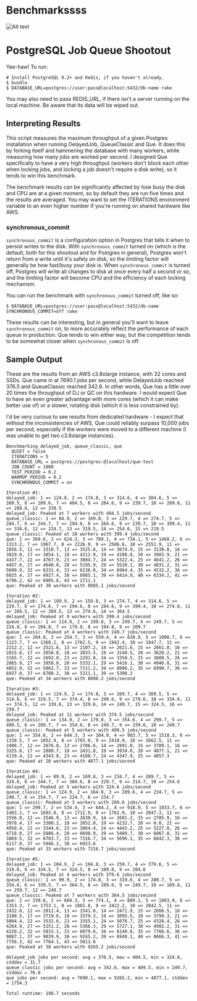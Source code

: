 # Benchmarkssss

![Alt text](https://boiling-scrubland-5198.herokuapp.com/graphs/benches%2Fqueue-shootout/master)

# PostgreSQL Job Queue Shootout

Yee-haw! To run:

    # Install PostgreSQL 9.2+ and Redis, if you haven't already.
    $ bundle
    $ DATABASE_URL=postgres://user:pass@localhost:5432/db-name rake

You may also need to pass REDIS_URL, if there isn't a server running on the local machine. Be aware that its data will be wiped out.

## Interpreting Results

This script measures the maximum throughput of a given Postgres installation when running DelayedJob, QueueClassic and Que. It does this by forking itself and hammering the database with many workers, while measuring how many jobs are worked per second. I designed Que specifically to have a very high throughput (workers don't block each other when locking jobs, and locking a job doesn't require a disk write), so it tends to win this benchmark.

The benchmark results can be significantly affected by how busy the disk and CPU are at a given moment, so by default they are run five times and the results are averaged. You may want to set the ITERATIONS environment variable to an even higher number if you're running on shared hardware like AWS.

### synchronous_commit

`synchronous_commit` is a configuration option in Postgres that tells it when to persist writes to the disk. With `synchronous_commit` turned on (which is the default, both for this shootout and for Postgres in general), Postgres won't return from a write until it's safely on disk, so the limiting factor will generally be how fast/busy your disk is. When `synchronous_commit` is turned off, Postgres will write all changes to disk at once every half a second or so, and the limiting factor will become CPU and the efficiency of each locking mechanism.

You can run the benchmark with `synchronous_commit` turned off, like so:

    $ DATABASE_URL=postgres://user:pass@localhost:5432/db-name SYNCHRONOUS_COMMIT=off rake

These results can be interesting, but in general you'll want to leave `synchronous_commit` on, to more accurately reflect the performance of each queue in production. Que tends to win either way, but the competition tends to be somewhat closer when `synchronous_commit` is off.

## Sample Output

These are the results from an AWS c3.8xlarge instance, with 32 cores and SSDs. Que came in at 7690.1 jobs per second, while DelayedJob reached 376.5 and QueueClassic reached 342.6. In other words, Que has a little over 20 times the throughput of DJ or QC on this hardware. I would expect Que to have an even greater advantage with more cores (which it can make better use of) or a slower, rotating disk (which it is less constrained by).

I'd be very curious to see results from dedicated hardware - I expect that without the inconsistencies of AWS, Que could reliably surpass 10,000 jobs per second, especially if the workers were moved to a different machine (I was unable to get two c3.8xlarge instances).

    Benchmarking delayed_job, queue_classic, que
      QUIET = false
      ITERATIONS = 5
      DATABASE_URL = postgres://postgres:@localhost/que-test
      JOB_COUNT = 1000
      TEST_PERIOD = 0.2
      WARMUP_PERIOD = 0.2
      SYNCHRONOUS_COMMIT = on

    Iteration #1:
    delayed_job: 1 => 124.8, 2 => 174.8, 3 => 314.6, 4 => 304.6, 5 => 389.5, 6 => 289.6, 7 => 404.5, 8 => 284.6, 9 => 239.7, 10 => 289.6, 11 => 289.6, 12 => 339.5
    delayed_job: Peaked at 7 workers with 404.5 jobs/second
    queue_classic: 1 => 84.9, 2 => 169.8, 3 => 229.7, 4 => 274.7, 5 => 284.7, 6 => 244.7, 7 => 294.6, 8 => 264.6, 9 => 239.7, 10 => 399.4, 11 => 334.6, 12 => 224.7, 13 => 319.5, 14 => 254.6, 15 => 219.5
    queue_classic: Peaked at 10 workers with 399.4 jobs/second
    que: 1 => 369.6, 2 => 624.3, 3 => 789.1, 4 => 734.1, 5 => 1468.2, 6 => 1313.2, 7 => 1967.7, 8 => 2226.9, 9 => 2586.6, 10 => 2551.9, 11 => 2856.5, 12 => 3310.7, 13 => 3525.6, 14 => 3674.9, 15 => 3130.8, 16 => 3829.0, 17 => 3854.1, 18 => 4212.9, 19 => 4108.8, 20 => 3983.9, 21 => 4437.7, 22 => 4767.9, 23 => 3804.7, 24 => 5322.4, 25 => 4641.2, 26 => 4457.6, 27 => 4648.0, 28 => 5195.9, 29 => 5520.1, 30 => 4831.2, 31 => 5690.9, 32 => 6231.4, 33 => 6136.0, 34 => 6964.4, 35 => 4532.2, 36 => 6025.4, 37 => 4927.4, 38 => 8985.1, 39 => 6414.9, 40 => 6334.2, 41 => 6796.2, 42 => 6905.6, 43 => 2711.1
    que: Peaked at 38 workers with 8985.1 jobs/second

    Iteration #2:
    delayed_job: 1 => 109.9, 2 => 159.8, 3 => 274.7, 4 => 314.6, 5 => 229.7, 6 => 274.6, 7 => 294.6, 8 => 284.6, 9 => 399.4, 10 => 274.6, 11 => 284.5, 12 => 369.5, 13 => 274.6, 14 => 364.5
    delayed_job: Peaked at 9 workers with 399.4 jobs/second
    queue_classic: 1 => 114.9, 2 => 199.8, 3 => 249.7, 4 => 249.7, 5 => 224.8, 6 => 204.8, 7 => 179.8, 8 => 194.8, 9 => 209.7
    queue_classic: Peaked at 4 workers with 249.7 jobs/second
    que: 1 => 204.8, 2 => 254.7, 3 => 559.4, 4 => 828.9, 5 => 1008.7, 6 => 1123.7, 7 => 1368.2, 8 => 1762.5, 9 => 1942.4, 10 => 1947.7, 11 => 2212.2, 12 => 2521.6, 13 => 2107.2, 14 => 2621.6, 15 => 2661.0, 16 => 2815.8, 17 => 2650.8, 18 => 2833.5, 19 => 3140.5, 20 => 3620.2, 21 => 3165.7, 22 => 2692.0, 23 => 2291.8, 24 => 3350.5, 25 => 3809.5, 26 => 2865.9, 27 => 3958.8, 28 => 5332.1, 29 => 5416.1, 30 => 4946.8, 31 => 4852.9, 32 => 5862.7, 33 => 7111.2, 34 => 8006.2, 35 => 6990.7, 36 => 6937.0, 37 => 6708.2, 38 => 5311.1, 39 => 5390.2
    que: Peaked at 34 workers with 8006.2 jobs/second

    Iteration #3:
    delayed_job: 1 => 124.9, 2 => 174.8, 3 => 269.7, 4 => 309.5, 5 => 314.6, 6 => 319.5, 7 => 374.4, 8 => 299.6, 9 => 279.6, 10 => 334.6, 11 => 374.5, 12 => 339.6, 13 => 329.6, 14 => 249.7, 15 => 324.5, 16 => 259.7
    delayed_job: Peaked at 11 workers with 374.5 jobs/second
    queue_classic: 1 => 134.9, 2 => 179.8, 3 => 354.6, 4 => 299.7, 5 => 409.5, 6 => 289.7, 7 => 354.6, 8 => 249.7, 9 => 339.6, 10 => 249.7
    queue_classic: Peaked at 5 workers with 409.5 jobs/second
    que: 1 => 354.6, 2 => 644.3, 3 => 104.9, 4 => 983.7, 5 => 1518.3, 6 => 1338.5, 7 => 1852.9, 8 => 1703.0, 9 => 2410.9, 10 => 1662.5, 11 => 2406.7, 12 => 2676.0, 13 => 2706.6, 14 => 2891.0, 15 => 3709.1, 16 => 3325.0, 17 => 2880.7, 18 => 2431.8, 19 => 3934.0, 20 => 4877.1, 21 => 4139.4, 22 => 4343.8, 23 => 4188.7, 24 => 4347.9, 25 => 4857.3
    que: Peaked at 20 workers with 4877.1 jobs/second

    Iteration #4:
    delayed_job: 1 => 89.9, 2 => 169.8, 3 => 234.7, 4 => 289.7, 5 => 324.6, 6 => 244.7, 7 => 304.6, 8 => 229.7, 9 => 214.7, 10 => 254.6
    delayed_job: Peaked at 5 workers with 324.6 jobs/second
    queue_classic: 1 => 124.9, 2 => 164.8, 3 => 289.6, 4 => 234.7, 5 => 249.7, 6 => 254.7, 7 => 224.7, 8 => 234.7
    queue_classic: Peaked at 3 workers with 289.6 jobs/second
    que: 1 => 299.7, 2 => 534.4, 3 => 644.2, 4 => 918.9, 5 => 1033.7, 6 => 1483.1, 7 => 1693.0, 8 => 1712.9, 9 => 1762.9, 10 => 2047.3, 11 => 2556.8, 12 => 2546.9, 13 => 2630.9, 14 => 2691.2, 15 => 2785.9, 16 => 3978.4, 17 => 3300.2, 18 => 2052.0, 19 => 4232.7, 20 => 0.0, 21 => 4058.4, 22 => 3344.6, 23 => 3864.4, 24 => 4443.2, 25 => 5227.8, 26 => 4718.0, 27 => 5886.4, 28 => 6698.9, 29 => 5489.7, 30 => 6867.8, 31 => 3869.5, 32 => 6783.7, 33 => 7316.7, 34 => 5696.1, 35 => 6842.3, 36 => 6117.0, 37 => 5946.2, 38 => 6923.6
    que: Peaked at 33 workers with 7316.7 jobs/second

    Iteration #5:
    delayed_job: 1 => 104.9, 2 => 194.8, 3 => 259.7, 4 => 379.6, 5 => 319.6, 6 => 334.5, 7 => 324.5, 8 => 189.8, 9 => 284.6
    delayed_job: Peaked at 4 workers with 379.6 jobs/second
    queue_classic: 1 => 99.9, 2 => 174.8, 3 => 319.6, 4 => 289.7, 5 => 354.6, 6 => 339.5, 7 => 364.5, 8 => 289.6, 9 => 249.7, 10 => 189.8, 11 => 259.7, 12 => 249.7
    queue_classic: Peaked at 7 workers with 364.5 jobs/second
    que: 1 => 339.6, 2 => 669.3, 3 => 774.1, 4 => 809.1, 5 => 1003.9, 6 => 1353.3, 7 => 1753.1, 8 => 1882.8, 9 => 2422.2, 10 => 2042.5, 11 => 2432.0, 12 => 2012.4, 13 => 2541.8, 14 => 2471.9, 15 => 2666.5, 16 => 3108.5, 17 => 3719.6, 18 => 3379.3, 19 => 3095.5, 20 => 3799.3, 21 => 5004.4, 22 => 3532.6, 23 => 3355.1, 24 => 5076.7, 25 => 4328.4, 26 => 4264.9, 27 => 5251.2, 28 => 5366.3, 29 => 5727.1, 30 => 4902.2, 31 => 4228.2, 32 => 5815.1, 33 => 6079.6, 34 => 6140.8, 35 => 7766.6, 36 => 9087.1, 37 => 9039.9, 38 => 9265.2, 39 => 6948.1, 40 => 8666.3, 41 => 7756.3, 42 => 7764.1, 43 => 5013.6
    que: Peaked at 38 workers with 9265.2 jobs/second

    delayed_job jobs per second: avg = 376.5, max = 404.5, min = 324.6, stddev = 31.7
    queue_classic jobs per second: avg = 342.6, max = 409.5, min = 249.7, stddev = 70.0
    que jobs per second: avg = 7690.1, max = 9265.2, min = 4877.1, stddev = 1754.3

    Total runtime: 198.7 seconds
